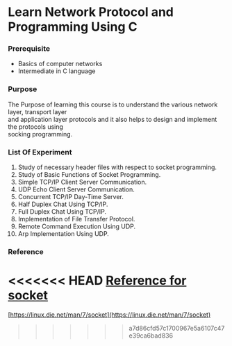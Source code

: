 # Learn Network Protocol and Programming Using **C**

### Prerequisite

* Basics of computer networks
* Intermediate in C language

### Purpose

The Purpose of learning this course is to understand the various network layer, transport layer  
 and application layer protocols and it also helps to design and implement the protocols using  
 socking programming.

### List Of Experiment

1. Study of necessary header files with respect to socket programming.
2. Study of Basic Functions of Socket Programming.
3. Simple TCP/IP Client Server Communication.
4. UDP Echo Client Server Communication.
5. Concurrent TCP/IP Day-Time Server.
6. Half Duplex Chat Using TCP/IP.
7. Full Duplex Chat Using TCP/IP.
8. Implementation of File Transfer Protocol.
9. Remote Command Execution Using UDP.
10. Arp Implementation Using UDP.

### Reference

<<<<<<< HEAD
[Reference for socket](https://linux.die.net/man/7/socket)
=======
[https://linux.die.net/man/7/socket](https://linux.die.net/man/7/socket)
>>>>>>> a7d86cfd57c1700967e5a6107c47e39ca6bad836





